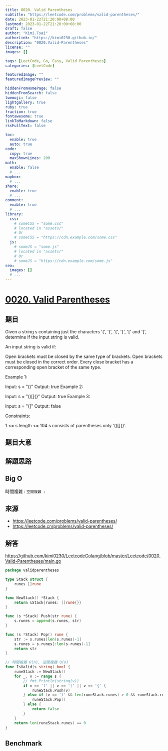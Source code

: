 ```yaml
---
title: 0020. Valid Parentheses
subtitle: "https://leetcode.com/problems/valid-parentheses/"
date: 2023-01-22T21:20:00+08:00
lastmod: 2023-01-22T21:20:00+08:00
draft: false
author: "Kimi.Tsai"
authorLink: "https://kimi0230.github.io/"
description: "0020.Valid-Parentheses"
license: ""
images: []

tags: [LeetCode, Go, Easy, Valid Parentheses]
categories: [LeetCode]

featuredImage: ""
featuredImagePreview: ""

hiddenFromHomePage: false
hiddenFromSearch: false
twemoji: false
lightgallery: true
ruby: true
fraction: true
fontawesome: true
linkToMarkdown: false
rssFullText: false

toc:
  enable: true
  auto: true
code:
  copy: true
  maxShownLines: 200
math:
  enable: false
  # ...
mapbox:
  # ...
share:
  enable: true
  # ...
comment:
  enable: true
  # ...
library:
  css:
    # someCSS = "some.css"
    # located in "assets/"
    # Or
    # someCSS = "https://cdn.example.com/some.css"
  js:
    # someJS = "some.js"
    # located in "assets/"
    # Or
    # someJS = "https://cdn.example.com/some.js"
seo:
  images: []
  # ...
---
```

# [0020. Valid Parentheses](https://leetcode.com/problems/valid-parentheses/)

## 題目

Given a string s containing just the characters '(', ')', '{', '}', '[' and ']', determine if the input string is valid.

An input string is valid if:

Open brackets must be closed by the same type of brackets.
Open brackets must be closed in the correct order.
Every close bracket has a corresponding open bracket of the same type.
 

Example 1:

Input: s = "()"
Output: true
Example 2:

Input: s = "()[]{}"
Output: true
Example 3:

Input: s = "(]"
Output: false
 

Constraints:

1 <= s.length <= 104
s consists of parentheses only '()[]{}'.

## 題目大意


## 解題思路

## Big O
時間複雜 : ``
空間複雜 : ``

## 來源
* https://leetcode.com/problems/valid-parentheses/
* https://leetcode.cn/problems/valid-parentheses/

## 解答
https://github.com/kimi0230/LeetcodeGolang/blob/master/Leetcode/0020.Valid-Parentheses/main.go

```go
package validparentheses

type Stack struct {
	runes []rune
}

func NewStack() *Stack {
	return &Stack{runes: []rune{}}
}

func (s *Stack) Push(str rune) {
	s.runes = append(s.runes, str)
}

func (s *Stack) Pop() rune {
	str := s.runes[len(s.runes)-1]
	s.runes = s.runes[:len(s.runes)-1]
	return str
}

// 時間複雜 O(n), 空間複雜 O(n)
func IsValid(s string) bool {
	runeStack := NewStack()
	for _, v := range s {
		// fmt.Println(string(v))
		if v == '(' || v == '[' || v == '{' {
			runeStack.Push(v)
		} else if (v == ')' && len(runeStack.runes) > 0 && runeStack.runes[len(runeStack.runes)-1] == '(') || (v == ']' && len(runeStack.runes) > 0 && runeStack.runes[len(runeStack.runes)-1] == '[') || (v == '}' && len(runeStack.runes) > 0 && runeStack.runes[len(runeStack.runes)-1] == '{') {
			runeStack.Pop()
		} else {
			return false
		}
	}
	return len(runeStack.runes) == 0
}
```

##  Benchmark

```sh

```